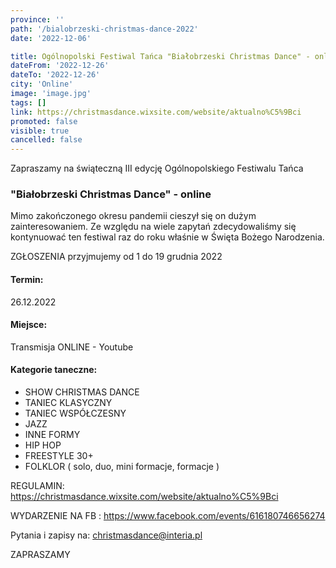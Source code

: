 ```yaml
---
province: ''
path: '/bialobrzeski-christmas-dance-2022'
date: '2022-12-06'

title: Ogólnopolski Festiwal Tańca "Białobrzeski Christmas Dance" - online
dateFrom: '2022-12-26'
dateTo: '2022-12-26'
city: 'Online'
image: 'image.jpg'
tags: []
link: https://christmasdance.wixsite.com/website/aktualno%C5%9Bci
promoted: false
visible: true
cancelled: false
---
```

Zapraszamy na świąteczną III edycję Ogólnopolskiego Festiwalu Tańca
### "Białobrzeski Christmas Dance" - online
Mimo zakończonego okresu pandemii cieszył się on dużym zainteresowaniem. Ze względu na wiele zapytań zdecydowaliśmy się kontynuować ten festiwal raz do roku właśnie w Święta Bożego Narodzenia.

ZGŁOSZENIA przyjmujemy od 1 do 19 grudnia 2022

#### Termin:
26.12.2022
#### Miejsce:
Transmisja ONLINE - Youtube
#### Kategorie taneczne:
- SHOW CHRISTMAS DANCE
- TANIEC KLASYCZNY
- TANIEC WSPÓŁCZESNY
- JAZZ
- INNE FORMY
- HIP HOP
- FREESTYLE 30+
- FOLKLOR
  ( solo, duo, mini formacje, formacje )

REGULAMIN: https://christmasdance.wixsite.com/website/aktualno%C5%9Bci

WYDARZENIE NA FB : https://www.facebook.com/events/616180746656274

Pytania i zapisy na: christmasdance@interia.pl

ZAPRASZAMY
